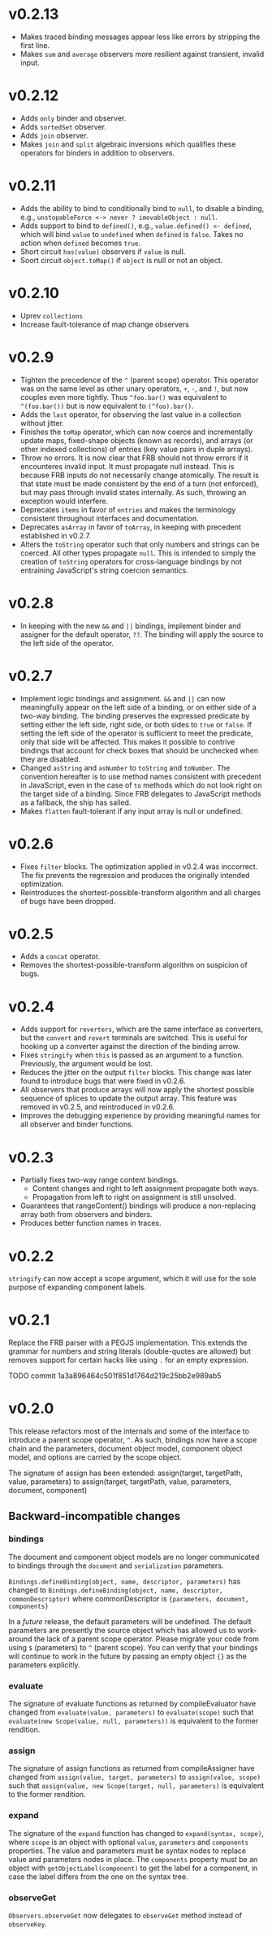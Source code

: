 
# v0.2.13

-   Makes traced binding messages appear less like errors by stripping
    the first line.
-   Makes `sum` and `average` observers more resilient against
    transient, invalid input.

# v0.2.12

-   Adds `only` binder and observer.
-   Adds `sortedSet` observer.
-   Adds `join` observer.
-   Makes `join` and `split` algebraic inversions which qualifies these
    operators for binders in addition to observers.

# v0.2.11

-   Adds the ability to bind to conditionally bind to `null`, to disable
    a binding, e.g., `unstopableForce <-> never ? imovableObject :
    null`.
-   Adds support to bind to `defined()`, e.g., `value.defined() <-
    defined`, which will bind `value` to `undefined` when `defined`
    is `false`.  Takes no action when `defined` becomes `true`.
-   Short circuit `has(value)` observers if `value` is null.
-   Soort circuit `object.toMap()` if `object` is null or not an object.

# v0.2.10

-   Uprev `collections`
-   Increase fault-tolerance of map change observers

# v0.2.9

-   Tighten the precedence of the `^` (parent scope) operator.  This
    operator was on the same level as other unary operators, `+`, `-`,
    and `!`, but now couples even more tightly.  Thus `^foo.bar()` was
    equivalent to `^(foo.bar())` but is now equivalent to
    `(^foo).bar()`.
-   Adds the `last` operator, for observing the last value in a
    collection without jitter.
-   Finishes the `toMap` operator, which can now coerce and
    incrementally update maps, fixed-shape objects (known as records),
    and arrays (or other indexed collections) of entries (key value
    pairs in duple arrays).
-   Throw no errors.  It is now clear that FRB should not throw errors
    if it encounteres invalid input.  It must propagate null instead.
    This is because FRB inputs do not necessarily change atomically.
    The result is that state must be made consistent by the end of a
    turn (not enforced), but may pass through invalid states internally.
    As such, throwing an exception would interfere.
-   Deprecates `items` in favor of `entries` and makes the terminology
    consistent throughout interfaces and documentation.
-   Deprecates `asArray` in favor of `toArray`, in keeping with
    precedent established in v0.2.7.
-   Alters the `toString` operator such that only numbers and strings
    can be coerced.  All other types propagate `null`.  This is intended
    to simply the creation of `toString` operators for cross-language
    bindings by not entraining JavaScript's string coercion semantics.

# v0.2.8

-   In keeping with the new `&&` and `||` bindings, implement binder and
    assigner for the default operator, `??`.  The binding will apply the
    source to the left side of the operator.

# v0.2.7

-   Implement logic bindings and assignment.  `&&` and `||` can now
    meaningfully appear on the left side of a binding, or on either side
    of a two-way binding.  The binding preserves the expressed predicate
    by setting either the left side, right side, or both sides to `true`
    or `false`.  If setting the left side of the operator is sufficient
    to meet the predicate, only that side will be affected.  This makes
    it possible to contrive bindings that account for check boxes that
    should be unchecked when they are disabled.
-   Changed `asString` and `asNumber` to `toString` and `toNumber`.  The
    convention hereafter is to use method names consistent with
    precedent in JavaScript, even in the case of `to` methods which do
    not look right on the target side of a binding.  Since FRB delegates
    to JavaScript methods as a fallback, the ship has sailed.
-   Makes `flatten` fault-tolerant if any input array is null or
    undefined.

# v0.2.6

-   Fixes `filter` blocks.  The optimization applied in v0.2.4 was
    inccorrect.  The fix prevents the regression and produces the
    originally intended optimization.
-   Reintroduces the shortest-possible-transform algorithm and all
    charges of bugs have been dropped.

# v0.2.5

-   Adds a `concat` operator.
-   Removes the shortest-possible-transform algorithm on suspicion of
    bugs.

# v0.2.4

-   Adds support for `reverters`, which are the same interface as
    converters, but the `convert` and `revert` terminals are switched.
    This is useful for hooking up a converter against the direction of
    the binding arrow.
-   Fixes `stringify` when `this` is passed as an argument to a
    function.  Previously, the argument would be lost.
-   Reduces the jitter on the output `filter` blocks.  This change
    was later found to introduce bugs that were fixed in v0.2.6.
-   All observers that produce arrays will now apply the shortest
    possible sequence of splices to update the output array.  This
    feature was removed in v0.2.5, and reintroduced in v0.2.6.
-   Improves the debugging experience by providing meaningful names for
    all observer and binder functions.

# v0.2.3

-   Partially fixes two-way range content bindings.
    -   Content changes and right to left assignment propagate both
        ways.
    -   Propagation from left to right on assignment is still unsolved.
-   Guarantees that rangeContent() bindings will produce a non-replacing
    array both from observers and binders.
-   Produces better function names in traces.

# v0.2.2

`stringify` can now accept a scope argument, which it will use for the
sole purpose of expanding component labels.

# v0.2.1

Replace the FRB parser with a PEGJS implementation.  This extends the
grammar for numbers and string literals (double-quotes are allowed)
but removes support for certain hacks like using `.` for an empty
expression.

TODO commit 1a3a896464c501f851d1764d219c25bb2e989ab5

# v0.2.0

This release refactors most of the internals and some of the interface
to introduce a parent scope operator, `^`.  As such, bindings now have a
scope chain and the parameters, document object model, component object
model, and options are carried by the scope object.

The signature of assign has been extended:
assign(target, targetPath, value, parameters)
to
assign(target, targetPath, value, parameters, document, component)

## Backward-incompatible changes

### bindings

The document and component object models are no longer communicated to
bindings through the `document` and `serialization` parameters.

`Bindings.defineBinding(object, name, descriptor, parameters)` has
changed to `Bindings.defineBinding(object, name, descriptor,
commonDescriptor)` where commonDescriptor is `{parameters, document,
components}`

In a *future* release, the default parameters will be undefined.  The
default parameters are presently the source object which has allowed
us to work-around the lack of a parent scope operator.  Please migrate
your code from using `$` (parameters) to `^` (parent scope).  You can
verify that your bindings will continue to work in the future by passing
an empty object `{}` as the parameters explicitly.

### evaluate

The signature of evaluate functions as returned by compileEvaluator have
changed from `evaluate(value, parameters)` to `evaluate(scope)` such
that `evaluate(new Scope(value, null, parameters))` is equivalent to the
former rendition.

### assign

The signature of assign functions as returned from compileAssigner have
changed from `assign(value, target, parameters)` to `assign(value,
scope)` such that `assign(value, new Scope(target, null, parameters)` is
equivalent to the former rendition.

### expand

The signature of the `expand` function has changed to `expand(syntax,
scope)`, where `scope` is an object with optional `value`, `parameters`
and `components` properties.  The value and parameters must be syntax
nodes to replace value and parameters nodes in place.  The `components`
property must be an object with `getObjectLabel(component)` to get the
label for a component, in case the label differs from the one on the
syntax tree.

### observeGet

`Observers.observeGet` now delegates to `observeGet` method instead of
`observeKey`.

